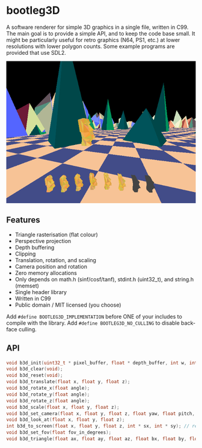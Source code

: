 # bootleg3D

A software renderer for simple 3D graphics in a single file, written in C99. The main goal is to provide a simple API, and to keep the code base small. It might be particularly useful for retro graphics (N64, PS1, etc.) at lower resolutions with lower polygon counts. Some example programs are provided that use SDL2.

![first-person camera demo](examples/fps.png)

## Features

+ Triangle rasterisation (flat colour)
+ Perspective projection
+ Depth buffering
+ Clipping
+ Translation, rotation, and scaling
+ Camera position and rotation
+ Zero memory allocations
+ Only depends on math.h (sinf/cosf/tanf), stdint.h (uint32_t), and string.h (memset)
+ Single header library
+ Written in C99
+ Public domain / MIT licensed (you choose)

Add `#define BOOTLEG3D_IMPLEMENTATION` before ONE of your includes to compile with the library. Add `#define BOOTLEG3D_NO_CULLING` to disable back-face culling.

## API

```C
void b3d_init(uint32_t * pixel_buffer, float * depth_buffer, int w, int h, float fov);
void b3d_clear(void);
void b3d_reset(void);
void b3d_translate(float x, float y, float z);
void b3d_rotate_x(float angle);
void b3d_rotate_y(float angle);
void b3d_rotate_z(float angle);
void b3d_scale(float x, float y, float z);
void b3d_set_camera(float x, float y, float z, float yaw, float pitch, float roll);
void b3d_look_at(float x, float y, float z);
int b3d_to_screen(float x, float y, float z, int * sx, int * sy); // returns 0 if behind camera
void b3d_set_fov(float fov_in_degrees);
void b3d_triangle(float ax, float ay, float az, float bx, float by, float bz, float cx, float cy, float cz, uint32_t c);
```
